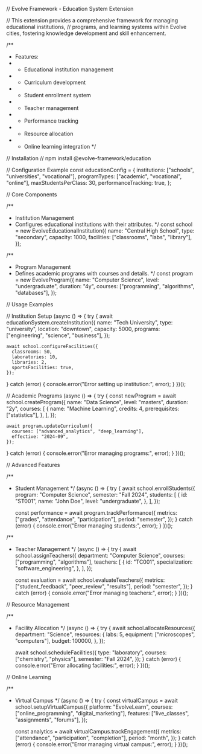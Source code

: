 // Evolve Framework - Education System Extension

// This extension provides a comprehensive framework for managing educational institutions,
// programs, and learning systems within Evolve cities, fostering knowledge development and skill enhancement.

/**
 * Features:
 * - Educational institution management
 * - Curriculum development
 * - Student enrollment system
 * - Teacher management
 * - Performance tracking
 * - Resource allocation
 * - Online learning integration
 */

// Installation
// npm install @evolve-framework/education

// Configuration Example
const educationConfig = {
  institutions: ["schools", "universities", "vocational"],
  programTypes: ["academic", "vocational", "online"],
  maxStudentsPerClass: 30,
  performanceTracking: true,
};

// Core Components

/**
 * Institution Management
 * Configures educational institutions with their attributes.
 */
const school = new EvolveEducationalInstitution({
  name: "Central High School",
  type: "secondary",
  capacity: 1000,
  facilities: ["classrooms", "labs", "library"],
});

/**
 * Program Management
 * Defines academic programs with courses and details.
 */
const program = new EvolveProgram({
  name: "Computer Science",
  level: "undergraduate",
  duration: "4y",
  courses: ["programming", "algorithms", "databases"],
});

// Usage Examples

// Institution Setup
(async () => {
  try {
    await educationSystem.createInstitution({
      name: "Tech University",
      type: "university",
      location: "downtown",
      capacity: 5000,
      programs: ["engineering", "science", "business"],
    });

    await school.configureFacilities({
      classrooms: 50,
      laboratories: 10,
      libraries: 2,
      sportsFacilities: true,
    });
  } catch (error) {
    console.error("Error setting up institution:", error);
  }
})();

// Academic Programs
(async () => {
  try {
    const newProgram = await school.createProgram({
      name: "Data Science",
      level: "masters",
      duration: "2y",
      courses: [
        {
          name: "Machine Learning",
          credits: 4,
          prerequisites: ["statistics"],
        },
      ],
    });

    await program.updateCurriculum({
      courses: ["advanced_analytics", "deep_learning"],
      effective: "2024-09",
    });
  } catch (error) {
    console.error("Error managing programs:", error);
  }
})();

// Advanced Features

/**
 * Student Management
 */
(async () => {
  try {
    await school.enrollStudents({
      program: "Computer Science",
      semester: "Fall 2024",
      students: [
        {
          id: "ST001",
          name: "John Doe",
          level: "undergraduate",
        },
      ],
    });

    const performance = await program.trackPerformance({
      metrics: ["grades", "attendance", "participation"],
      period: "semester",
    });
  } catch (error) {
    console.error("Error managing students:", error);
  }
})();

/**
 * Teacher Management
 */
(async () => {
  try {
    await school.assignTeachers({
      department: "Computer Science",
      courses: ["programming", "algorithms"],
      teachers: [
        {
          id: "TC001",
          specialization: "software_engineering",
        },
      ],
    });

    const evaluation = await school.evaluateTeachers({
      metrics: ["student_feedback", "peer_review", "results"],
      period: "semester",
    });
  } catch (error) {
    console.error("Error managing teachers:", error);
  }
})();

// Resource Management

/**
 * Facility Allocation
 */
(async () => {
  try {
    await school.allocateResources({
      department: "Science",
      resources: {
        labs: 5,
        equipment: ["microscopes", "computers"],
        budget: 100000,
      },
    });

    await school.scheduleFacilities({
      type: "laboratory",
      courses: ["chemistry", "physics"],
      semester: "Fall 2024",
    });
  } catch (error) {
    console.error("Error allocating facilities:", error);
  }
})();

// Online Learning

/**
 * Virtual Campus
 */
(async () => {
  try {
    const virtualCampus = await school.setupVirtualCampus({
      platform: "EvolveLearn",
      courses: ["online_programming", "digital_marketing"],
      features: ["live_classes", "assignments", "forums"],
    });

    const analytics = await virtualCampus.trackEngagement({
      metrics: ["attendance", "participation", "completion"],
      period: "month",
    });
  } catch (error) {
    console.error("Error managing virtual campus:", error);
  }
})();
